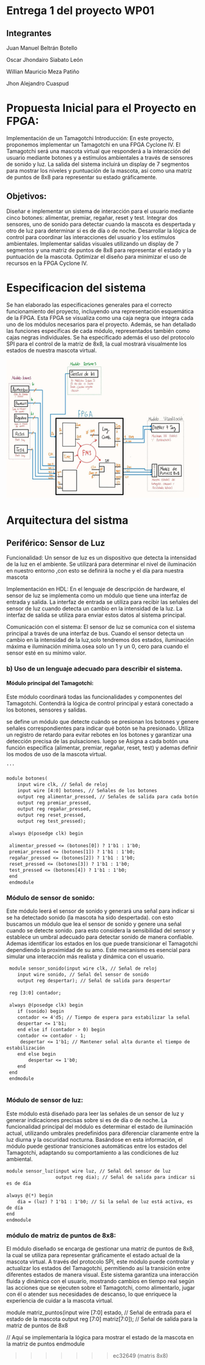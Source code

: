 # Entrega 1 del proyecto WP01

## Integrantes 

Juan Manuel Beltrán Botello

Oscar Jhondairo Siabato León

Willian Mauricio Meza Patiño

Jhon Alejandro Cuaspud


# Propuesta Inicial para el Proyecto en FPGA: 
Implementación de un Tamagotchi
Introducción: En este proyecto, proponemos  implementar un Tamagotchi en una FPGA Cyclone IV. El Tamagotchi será una mascota virtual que responderá a la interacción del usuario mediante botones y a estímulos ambientales a través de sensores de sonido y luz. La salida del sistema incluirá un display de 7 segmentos para mostrar los niveles y puntuación de la mascota, así como una matriz de puntos de 8x8 para representar su estado gráficamente.

## Objetivos:

Diseñar e implementar un sistema de interacción para el usuario mediante cinco botones: alimentar, premiar, regañar, reset y test.
Integrar dos sensores, uno de sonido para detectar cuando la mascota es despertada y otro de luz para determinar si es de día o de noche.
Desarrollar la lógica de control para coordinar las interacciones del usuario y los estímulos ambientales.
Implementar salidas visuales utilizando un display de 7 segmentos y una matriz de puntos de 8x8 para representar el estado y la puntuación de la mascota.
Optimizar el diseño para minimizar el uso de recursos en la FPGA Cyclone IV.
# Especificacion del sistema

Se han elaborado las especificaciones generales para el correcto funcionamiento del proyecto, incluyendo una representación esquemática de la FPGA. Esta FPGA se visualiza como una caja negra que integra cada uno de los módulos necesarios para el proyecto. Además, se han detallado las funciones específicas de cada módulo, representados también como cajas negras individuales. Se ha especificado además el uso del protocolo SPI para el control de la matriz de 8x8, la cual mostrará visualmente los estados de nuestra mascota virtual.

<img src= "especificacion.jpg">

# Arquitectura del sistma 

## Periférico: Sensor de Luz

Funcionalidad: Un sensor de luz es un dispositivo que detecta la intensidad de la luz en el ambiente. Se utilizará para determinar el nivel de iluminación en nuestro entorno ,con esto se definirá la noche y el día para nuestra mascota  

Implementación en HDL: En el lenguaje de descripción de hardware, el sensor de luz se implementa como un módulo que tiene una interfaz de entrada y salida. La interfaz de entrada se utiliza para recibir las señales del sensor de luz cuando detecta un cambio en la intensidad de la luz. La interfaz de salida se utiliza para enviar estos datos al sistema principal.

Comunicación con el sistema: El sensor de luz se comunica con el sistema principal a través de una interfaz de bus. Cuando el sensor detecta un cambio en la intensidad de la luz,solo tendremos dos estados, iluminación máxima e iluminación mínima.osea solo un 1 y un 0, cero para cuando el sensor esté en su mínimo valor.  

### b) Uso de un lenguaje adecuado para describir el sistema.

#### Módulo principal del Tamagotchi: 
Este módulo coordinará todas las funcionalidades y componentes del Tamagotchi. Contendrá la lógica de control principal y estará conectado a los botones, sensores y salidas.

se define un módulo que detecte cuándo se presionan los botones y genere señales correspondientes para indicar qué botón se ha presionado.
Utiliza un registro de retardo para evitar rebotes en los botones y garantizar una detección precisa de las pulsaciones.
luego se Asigna a cada botón una función específica (alimentar, premiar, regañar, reset, test) y ademas definir los modos de uso de la mascota virtual.


    '''

    module botones(
        input wire clk, // Señal de reloj
        input wire [4:0] botones, // Señales de los botones
        output reg alimentar_pressed, // Señales de salida para cada botón
        output reg premiar_pressed,
        output reg regañar_pressed,
        output reg reset_pressed,
        output reg test_pressed);
     
     always @(posedge clk) begin 

     alimentar_pressed <= (botones[0]) ? 1'b1 : 1'b0;
     premiar_pressed <= (botones[1]) ? 1'b1 : 1'b0;
     regañar_pressed <= (botones[2]) ? 1'b1 : 1'b0;
     reset_pressed <= (botones[3]) ? 1'b1 : 1'b0;
     test_pressed <= (botones[4]) ? 1'b1 : 1'b0;
     end
     endmodule

### Módulo de sensor de sonido: 

Este módulo leerá el sensor de sonido y generará una señal para indicar si se ha detectado sonido (la mascota ha sido despertada).
con esto buscamos un módulo que lea el sensor de sonido y genere una señal cuando se detecte sonido.
para esto considera la sensibilidad del sensor y establece un umbral adecuado para detectar sonido de manera confiable. Ademas identificar los estados en los que puede transicionar el Tamagotchi dependiendo la proximidad de su amo. Este mecanismo es esencial para simular una interacción más realista y dinámica con el usuario. 

```
 module sensor_sonido(input wire clk, // Señal de reloj
    input wire sonido, // Señal del sensor de sonido
    output reg despertar); // Señal de salida para despertar

 reg [3:0] contador;

 always @(posedge clk) begin
    if (sonido) begin
    contador <= 4'd5; // Tiempo de espera para estabilizar la señal
    despertar <= 1'b1;
    end else if (contador > 0) begin
    contador <= contador - 1;
     despertar <= 1'b1; // Mantener señal alta durante el tiempo de estabilización
    end else begin
        despertar <= 1'b0;
    end
 end
 endmodule 
 
 ```
### Módulo de sensor de luz:


Este módulo está diseñado para leer las señales de un sensor de luz y generar indicaciones precisas sobre si es de día o de noche. La funcionalidad principal del módulo es determinar el estado de iluminación actual, utilizando umbrales predefinidos para diferenciar claramente entre la luz diurna y la oscuridad nocturna. Basándose en esta información, el módulo puede gestionar transiciones automáticas entre los estados del Tamagotchi, adaptando su comportamiento a las condiciones de luz ambiental.

```
module sensor_luz(input wire luz, // Señal del sensor de luz
                  output reg dia); // Señal de salida para indicar si es de día

always @(*) begin
    dia = (luz) ? 1'b1 : 1'b0; // Si la señal de luz está activa, es de día
end
endmodule
```
### módulo de matriz de puntos de 8x8:

El módulo diseñado se encarga de gestionar una matriz de puntos de 8x8, la cual se utiliza para representar gráficamente el estado actual de la mascota virtual. A través del protocolo SPI, este módulo puede controlar y actualizar los estados del Tamagotchi, permitiendo así la transición entre diferentes estados de manera visual. Este sistema garantiza una interacción fluida y dinámica con el usuario, mostrando cambios en tiempo real según las acciones que se ejecuten sobre el Tamagotchi, como alimentarlo, jugar con él o atender sus necesidades de descanso, lo que enriquece la experiencia de cuidar a la mascota virtual.



module matriz_puntos(input wire [7:0] estado, // Señal de entrada para el estado de la mascota
                     output reg [7:0] matriz[7:0]); // Señal de salida para la matriz de puntos de 8x8

// Aquí se implementaría la lógica para mostrar el estado de la mascota en la matriz de puntos
endmodule
>>>>>>> ec32649 (matris 8x8)
